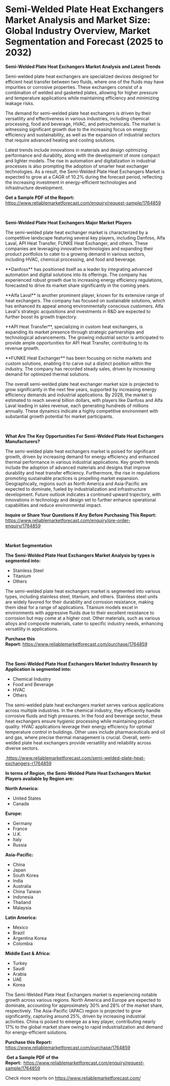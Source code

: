 <p><h1>Semi-Welded Plate Heat Exchangers Market Analysis and Market Size: Global Industry Overview, Market Segmentation and Forecast (2025 to 2032)</h1></p><p><strong>Semi-Welded Plate Heat Exchangers Market Analysis and Latest Trends</strong></p>
<p><p>Semi-welded plate heat exchangers are specialized devices designed for efficient heat transfer between two fluids, where one of the fluids may have impurities or corrosive properties. These exchangers consist of a combination of welded and gasketed plates, allowing for higher pressure and temperature applications while maintaining efficiency and minimizing leakage risks. </p><p>The demand for semi-welded plate heat exchangers is driven by their versatility and effectiveness in various industries, including chemical processing, food and beverage, HVAC, and petrochemicals. The market is witnessing significant growth due to the increasing focus on energy efficiency and sustainability, as well as the expansion of industrial sectors that require advanced heating and cooling solutions. </p><p>Latest trends include innovations in materials and design optimizing performance and durability, along with the development of more compact and lighter models. The rise in automation and digitalization in industrial processes is also prompting the adoption of smarter heat exchanger technologies. As a result, the Semi-Welded Plate Heat Exchangers Market is expected to grow at a CAGR of 10.2% during the forecast period, reflecting the increasing investment in energy-efficient technologies and infrastructure development.</p></p>
<p><strong>Get a Sample PDF of the Report:&nbsp;</strong> <a href="https://www.reliablemarketforecast.com/enquiry/request-sample/1764859?utm_campaign=1885&utm_medium=2&utm_source=Github&utm_content=ia&utm_term=27022025&utm_id=semi-welded-plate-heat-exchangers">https://www.reliablemarketforecast.com/enquiry/request-sample/1764859</a></p>
<p>&nbsp;</p>
<p><strong>Semi-Welded Plate Heat Exchangers Major Market Players</strong></p>
<p><p>The semi-welded plate heat exchanger market is characterized by a competitive landscape featuring several key players, including Danfoss, Alfa Laval, API Heat Transfer, FUNKE Heat Exchanger, and others. These companies are leveraging innovative technologies and expanding their product portfolios to cater to a growing demand in various sectors, including HVAC, chemical processing, and food and beverage.</p><p>**Danfoss** has positioned itself as a leader by integrating advanced automation and digital solutions into its offerings. The company has experienced robust growth due to increasing energy efficiency regulations, forecasted to drive its market share significantly in the coming years.</p><p>**Alfa Laval** is another prominent player, known for its extensive range of heat exchangers. The company has focused on sustainable solutions, which has enhanced its appeal among environmentally conscious customers. Alfa Laval's strategic acquisitions and investments in R&D are expected to further boost its growth trajectory.</p><p>**API Heat Transfer**, specializing in custom heat exchangers, is expanding its market presence through strategic partnerships and technological advancements. The growing industrial sector is anticipated to provide ample opportunities for API Heat Transfer, contributing to its revenue growth.</p><p>**FUNKE Heat Exchanger** has been focusing on niche markets and custom solutions, enabling it to carve out a distinct position within the industry. The company has recorded steady sales, driven by increasing demand for optimized thermal solutions.</p><p>The overall semi-welded plate heat exchanger market size is projected to grow significantly in the next few years, supported by increasing energy efficiency demands and industrial applications. By 2028, the market is estimated to reach several billion dollars, with players like Danfoss and Alfa Laval leading in sales revenue, each generating hundreds of millions annually. These dynamics indicate a highly competitive environment with substantial growth potential for market participants.</p></p>
<p>&nbsp;</p>
<p><strong>What Are The Key Opportunities For Semi-Welded Plate Heat Exchangers Manufacturers?</strong></p>
<p><p>The semi-welded plate heat exchangers market is poised for significant growth, driven by increasing demand for energy efficiency and enhanced thermal performance in various industrial applications. Key growth trends include the adoption of advanced materials and designs that improve durability and heat transfer efficiency. Furthermore, the rise in regulations promoting sustainable practices is propelling market expansion. Geographically, regions such as North America and Asia-Pacific are expected to dominate, fueled by industrialization and infrastructure development. Future outlook indicates a continued upward trajectory, with innovations in technology and design set to further enhance operational capabilities and reduce environmental impact.</p></p>
<p><strong>Inquire or Share Your Questions If Any Before Purchasing This Report:</strong> <a href="https://www.reliablemarketforecast.com/enquiry/pre-order-enquiry/1764859?utm_campaign=1885&utm_medium=2&utm_source=Github&utm_content=ia&utm_term=27022025&utm_id=semi-welded-plate-heat-exchangers">https://www.reliablemarketforecast.com/enquiry/pre-order-enquiry/1764859</a></p>
<p>&nbsp;</p>
<p><strong>Market Segmentation</strong></p>
<p><strong>The Semi-Welded Plate Heat Exchangers Market Analysis by types is segmented into:</strong></p>
<p><ul><li>Stainless Steel</li><li>Titanium</li><li>Others</li></ul></p>
<p><p>The semi-welded plate heat exchangers market is segmented into various types, including stainless steel, titanium, and others. Stainless steel units are widely favored for their durability and corrosion resistance, making them ideal for a range of applications. Titanium models excel in environments with aggressive fluids due to their excellent resistance to corrosion but may come at a higher cost. Other materials, such as various alloys and composite materials, cater to specific industry needs, enhancing versatility in applications.</p></p>
<p><strong>Purchase this Report:&nbsp;</strong><a href="https://www.reliablemarketforecast.com/purchase/1764859?utm_campaign=1885&utm_medium=2&utm_source=Github&utm_content=ia&utm_term=27022025&utm_id=semi-welded-plate-heat-exchangers">https://www.reliablemarketforecast.com/purchase/1764859</a></p>
<p>&nbsp;</p>
<p><strong>The Semi-Welded Plate Heat Exchangers Market Industry Research by Application is segmented into:</strong></p>
<p><ul><li>Chemical Industry</li><li>Food and Beverage</li><li>HVAC</li><li>Others</li></ul></p>
<p><p>The semi-welded plate heat exchangers market serves various applications across multiple industries. In the chemical industry, they efficiently handle corrosive fluids and high pressures. In the food and beverage sector, these heat exchangers ensure hygienic processing while maintaining product quality. HVAC applications leverage their energy efficiency for optimal temperature control in buildings. Other uses include pharmaceuticals and oil and gas, where precise thermal management is crucial. Overall, semi-welded plate heat exchangers provide versatility and reliability across diverse sectors.</p></p>
<p><a href="https://www.reliablemarketforecast.com/semi-welded-plate-heat-exchangers-r1764859?utm_campaign=1885&utm_medium=2&utm_source=Github&utm_content=ia&utm_term=27022025&utm_id=semi-welded-plate-heat-exchangers">&nbsp;https://www.reliablemarketforecast.com/semi-welded-plate-heat-exchangers-r1764859</a></p>
<p><strong>In terms of Region, the Semi-Welded Plate Heat Exchangers Market Players available by Region are:</strong></p>
<p>
    <p> <strong> North America: </strong>
        <ul>
            <li>United States</li>
            <li>Canada</li>
        </ul>
        </p> 
    <p> <strong> Europe: </strong>
        <ul>
            <li>Germany</li>
            <li>France</li>
            <li>U.K.</li>
            <li>Italy</li>
            <li>Russia</li>
        </ul>
        </p> 
    <p> <strong> Asia-Pacific: </strong>
        <ul>
            <li>China</li>
            <li>Japan</li>
            <li>South Korea</li>
            <li>India</li>
            <li>Australia</li>
            <li>China Taiwan</li>
            <li>Indonesia</li>
            <li>Thailand</li>
            <li>Malaysia</li>
        </ul>
        </p> 
    <p> <strong> Latin America: </strong>
        <ul>
            <li>Mexico</li>
            <li>Brazil</li>
            <li>Argentina Korea</li>
            <li>Colombia</li>
        </ul>
        </p> 
    <p> <strong> Middle East & Africa: </strong>
        <ul>
            <li>Turkey</li>
            <li>Saudi</li>
            <li>Arabia</li>
            <li>UAE</li>
            <li>Korea</li>
        </ul>
    </p>
    </p>
<p><p>The Semi-Welded Plate Heat Exchangers market is experiencing notable growth across various regions. North America and Europe are expected to dominate, accounting for approximately 30% and 28% of the market share, respectively. The Asia-Pacific (APAC) region is projected to grow significantly, capturing around 25%, driven by increasing industrial activities. China is poised to emerge as a key player, contributing nearly 17% to the global market share owing to rapid industrialization and demand for energy-efficient solutions.</p></p>
<p><strong>Purchase this Report: </strong><a href="https://www.reliablemarketforecast.com/purchase/1764859?utm_campaign=1885&utm_medium=2&utm_source=Github&utm_content=ia&utm_term=27022025&utm_id=semi-welded-plate-heat-exchangers">https://www.reliablemarketforecast.com/purchase/1764859</a></p>
<p>&nbsp;<strong>Get a Sample PDF of the Report:&nbsp;&nbsp;</strong><a href="https://www.reliablemarketforecast.com/enquiry/request-sample/1764859?utm_campaign=1885&utm_medium=2&utm_source=Github&utm_content=ia&utm_term=27022025&utm_id=semi-welded-plate-heat-exchangers">https://www.reliablemarketforecast.com/enquiry/request-sample/1764859</a></p>
<p><strong></strong></p>
<p>Check more reports on <a href="https://www.reliablemarketforecast.com/?utm_campaign=1885&utm_medium=2&utm_source=Github&utm_content=ia&utm_term=27022025&utm_id=semi-welded-plate-heat-exchangers">https://www.reliablemarketforecast.com/</a></p>